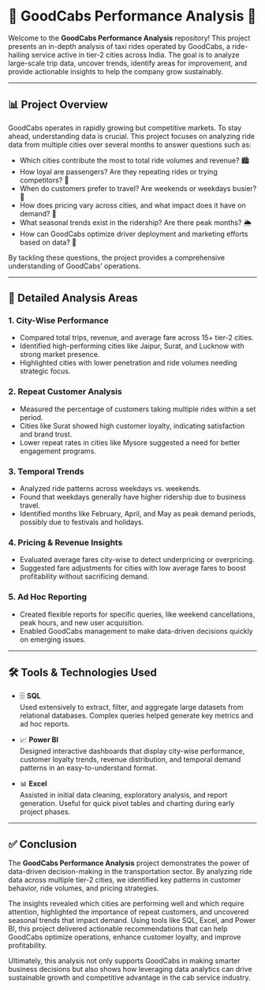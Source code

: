 # 🚖 GoodCabs Performance Analysis 🚖

Welcome to the **GoodCabs Performance Analysis** repository! This project presents an in-depth analysis of taxi rides operated by GoodCabs, a ride-hailing service active in tier-2 cities across India. The goal is to analyze large-scale trip data, uncover trends, identify areas for improvement, and provide actionable insights to help the company grow sustainably.

---

## 📊 Project Overview

GoodCabs operates in rapidly growing but competitive markets. To stay ahead, understanding data is crucial. This project focuses on analyzing ride data from multiple cities over several months to answer questions such as:

- Which cities contribute the most to total ride volumes and revenue? 🏙️  
- How loyal are passengers? Are they repeating rides or trying competitors? 🔄  
- When do customers prefer to travel? Are weekends or weekdays busier? 📅  
- How does pricing vary across cities, and what impact does it have on demand? 💸  
- What seasonal trends exist in the ridership? Are there peak months? 🌦️  
- How can GoodCabs optimize driver deployment and marketing efforts based on data? 🚦  

By tackling these questions, the project provides a comprehensive understanding of GoodCabs’ operations.

---

## 🔎 Detailed Analysis Areas

### 1. City-Wise Performance  
- Compared total trips, revenue, and average fare across 15+ tier-2 cities.  
- Identified high-performing cities like Jaipur, Surat, and Lucknow with strong market presence.  
- Highlighted cities with lower penetration and ride volumes needing strategic focus.

### 2. Repeat Customer Analysis  
- Measured the percentage of customers taking multiple rides within a set period.  
- Cities like Surat showed high customer loyalty, indicating satisfaction and brand trust.  
- Lower repeat rates in cities like Mysore suggested a need for better engagement programs.

### 3. Temporal Trends  
- Analyzed ride patterns across weekdays vs. weekends.  
- Found that weekdays generally have higher ridership due to business travel.  
- Identified months like February, April, and May as peak demand periods, possibly due to festivals and holidays.

### 4. Pricing & Revenue Insights  
- Evaluated average fares city-wise to detect underpricing or overpricing.  
- Suggested fare adjustments for cities with low average fares to boost profitability without sacrificing demand.

### 5. Ad Hoc Reporting  
- Created flexible reports for specific queries, like weekend cancellations, peak hours, and new user acquisition.  
- Enabled GoodCabs management to make data-driven decisions quickly on emerging issues.

---

## 🛠️ Tools & Technologies Used

- 🗄️ **SQL**  
  Used extensively to extract, filter, and aggregate large datasets from relational databases. Complex queries helped generate key metrics and ad hoc reports.

- 📈 **Power BI**  
  Designed interactive dashboards that display city-wise performance, customer loyalty trends, revenue distribution, and temporal demand patterns in an easy-to-understand format.

- 📊 **Excel**  
  Assisted in initial data cleaning, exploratory analysis, and report generation. Useful for quick pivot tables and charting during early project phases.

---
## ✅ Conclusion

The **GoodCabs Performance Analysis** project demonstrates the power of data-driven decision-making in the transportation sector. By analyzing ride data across multiple tier-2 cities, we identified key patterns in customer behavior, ride volumes, and pricing strategies. 

The insights revealed which cities are performing well and which require attention, highlighted the importance of repeat customers, and uncovered seasonal trends that impact demand. Using tools like SQL, Excel, and Power BI, this project delivered actionable recommendations that can help GoodCabs optimize operations, enhance customer loyalty, and improve profitability.

Ultimately, this analysis not only supports GoodCabs in making smarter business decisions but also shows how leveraging data analytics can drive sustainable growth and competitive advantage in the cab service industry.

